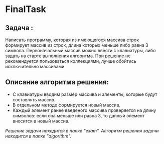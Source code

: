 # FinalTask
## Задача :
Написать программу, которая из имеющегося массива строк формирует массив из строк, длина которых меньше либо равна 3 символа. Первоначальный массив можно ввести с клавиатуры, либо задать на старте выполнения алгоритма. При решение не рекомендуется пользоваться коллекциями, лучше обойтись исключительно массивами
## Описание алгоритма решения:
* С клавиатуры вводим размер массива и элементы, которые будут составлять массив. 
* В отдельном методе формируется новый массив. 
* Каждый элемент ранее введеного массива проверяется на длину символов: если она меньше или равна 3, то данный элемент вносится в новый массив.

*Решение задачи находится в папке "exam".*
*Алгоритм решения задачи находится в папке "algorithm".*
